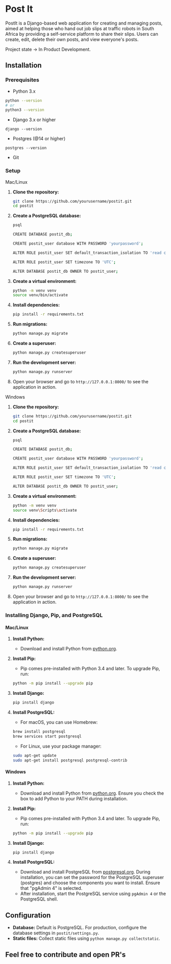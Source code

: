 # Post It

PostIt is a Django-based web application for creating and managing posts, aimed at helping those who hand out job slips at traffic robots in South Africa by providing a self-service platform to share their slips. Users can create, edit, delete their own posts, and view everyone's posts.

Project state -> In Product Development.

## Installation

### Prerequisites
- Python 3.x
```sh
python --version
# or
python3 --version

```
- Django 3.x or higher
```
django --version
```
- Postgres (@14 or higher)
```
postgres --version
```
- Git

### Setup

Mac/Linux

1. **Clone the repository:**
    ```bash
    git clone https://github.com/yourusername/postit.git
    cd postit
    ```
2. **Create a PostgreSQL database:**
    ```bash
    psql

    CREATE DATABASE postit_db;

    CREATE postit_user database WITH PASSWORD 'yourpassword';

    ALTER ROLE postit_user SET default_transaction_isolation TO 'read committed';

    ALTER ROLE postit_user SET timezone TO 'UTC';

    ALTER DATABASE postit_db OWNER TO postit_user;
    ```

3. **Create a virtual environment:**
    ```bash
    python -m venv venv
    source venv/bin/activate  
    ```

4. **Install dependencies:**
    ```bash
    pip install -r requirements.txt
    ```

5. **Run migrations:**
    ```bash
    python manage.py migrate
    ```

6. **Create a superuser:**
    ```bash
    python manage.py createsuperuser
    ```

7. **Run the development server:**
    ```bash
    python manage.py runserver
    ```

8. Open your browser and go to `http://127.0.0.1:8000/` to see the application in action.


Windows

1. **Clone the repository:**
    ```bash
    git clone https://github.com/yourusername/postit.git
    cd postit
    ```
2. **Create a PostgreSQL database:**
    ```bash
    psql

    CREATE DATABASE postit_db;

    CREATE postit_user database WITH PASSWORD 'yourpassword';

    ALTER ROLE postit_user SET default_transaction_isolation TO 'read committed';

    ALTER ROLE postit_user SET timezone TO 'UTC';

    ALTER DATABASE postit_db OWNER TO postit_user;
    ```

3. **Create a virtual environment:**
    ```bash
    python -m venv venv
    source venv\Scripts\activate  
    ```

4. **Install dependencies:**
    ```bash
    pip install -r requirements.txt
    ```

5. **Run migrations:**
    ```bash
    python manage.py migrate
    ```

6. **Create a superuser:**
    ```bash
    python manage.py createsuperuser
    ```

7. **Run the development server:**
    ```bash
    python manage.py runserver
    ```

8. Open your browser and go to `http://127.0.0.1:8000/` to see the application in action.


### Installing Django, Pip, and PostgreSQL

#### Mac/Linux

1. **Install Python:**
    - Download and install Python from [python.org](https://www.python.org/downloads/).

2. **Install Pip:**
    - Pip comes pre-installed with Python 3.4 and later. To upgrade Pip, run:
    ```sh
    python -m pip install --upgrade pip
    ```

3. **Install Django:**
    ```sh
    pip install django
    ```

4. **Install PostgreSQL:**
    - For macOS, you can use Homebrew:
    ```sh
    brew install postgresql
    brew services start postgresql
    ```

    - For Linux, use your package manager:
    ```sh
    sudo apt-get update
    sudo apt-get install postgresql postgresql-contrib
    ```

#### Windows

1. **Install Python:**
    - Download and install Python from [python.org](https://www.python.org/downloads/). Ensure you check the box to add Python to your PATH during installation.

2. **Install Pip:**
    - Pip comes pre-installed with Python 3.4 and later. To upgrade Pip, run:
    ```sh
    python -m pip install --upgrade pip
    ```

3. **Install Django:**
    ```sh
    pip install django
    ```

4. **Install PostgreSQL:**
    - Download and install PostgreSQL from [postgresql.org](https://www.postgresql.org/download/windows/). During installation, you can set the password for the PostgreSQL superuser (postgres) and choose the components you want to install. Ensure that "pgAdmin 4" is selected.
    - After installation, start the PostgreSQL service using `pgAdmin 4` or the PostgreSQL shell.

## Configuration
- **Database:** Default is PostgreSQL. For production, configure the database settings in `postit/settings.py`.
- **Static files:** Collect static files using `python manage.py collectstatic`.

## Feel free to contribute and open PR's
